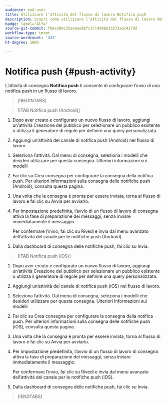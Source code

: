 ```yaml
---
audience: end-user
title: Utilizzare l’attività del flusso di lavoro Notifica push
description: Scopri come utilizzare l’attività del flusso di lavoro Notifica push
badge: label="Alfa"
source-git-commit: fb6e389c25aebae8bfc17c4d88e33273aac427dd
workflow-type: tm+mt
source-wordcount: '323'
ht-degree: 100%

---
```



# Notifica push {#push-activity}

L’attività di consegna **Notifica push** ti consente di configurare l’invio di una notifica push in un flusso di lavoro.

>[!BEGINTABS]

>[!TAB Notifica push (Android)]

1. Dopo aver creato e configurato un nuovo flusso di lavoro, aggiungi un’attività Creazione del pubblico per selezionare un pubblico esistente o utilizza il generatore di regole per definire una query personalizzata.

1. Aggiungi un’attività del canale di notifica push (Android) nel flusso di lavoro.

<!--
1. Select the Type of delivery:

    * Single delivery: Choose this option if you want the push notification to be sent only once. You have the flexibility to choose whether or not to include an outbound transition from this activity.

    * Recurring delivery: Choose this option if you want the push notification to be sent multiple times based on a defined frequency. The frequency can be configured using a Scheduler activity, allowing you to schedule the push notification to be sent at regular intervals.
-->

1. Seleziona l’attività. Dal menu di consegna, seleziona i modelli che desideri utilizzare per questa consegna. Ulteriori informazioni sui modelli

1. Fai clic su Crea consegna per configurare la consegna della notifica push. Per ulteriori informazioni sulla consegna delle notifiche push (Android), consulta questa pagina.

1. Una volta che la consegna è pronta per essere inviata, torna al flusso di lavoro e fai clic su Avvia per avviarlo.

1. Per impostazione predefinita, l’avvio di un flusso di lavoro di consegna attiva la fase di preparazione dei messaggi, senza inviare immediatamente il messaggio.

   Per confermare l’invio, fai clic su Rivedi e invia dal menu avanzato dell’attività del canale per le notifiche push (Android).

1. Dalla dashboard di consegna delle notifiche push, fai clic su Invia.

>[!TAB Notifica push (iOS)]

1. Dopo aver creato e configurato un nuovo flusso di lavoro, aggiungi un’attività Creazione del pubblico per selezionare un pubblico esistente o utilizza il generatore di regole per definire una query personalizzata.

1. Aggiungi un’attività del canale di notifica push (iOS) nel flusso di lavoro.

<!--
1. Select the Type of delivery:

    * Single delivery: Choose this option if you want the push notification to be sent only once. You have the flexibility to choose whether or not to include an outbound transition from this activity.

    * Recurring delivery: Choose this option if you want the push notification to be sent multiple times based on a defined frequency. The frequency can be configured using a Scheduler activity, allowing you to schedule the push notification to be sent at regular intervals.
-->

1. Seleziona l’attività. Dal menu di consegna, seleziona i modelli che desideri utilizzare per questa consegna. Ulteriori informazioni sui modelli

1. Fai clic su Crea consegna per configurare la consegna della notifica push. Per ulteriori informazioni sulla consegna delle notifiche push (iOS), consulta questa pagina.

1. Una volta che la consegna è pronta per essere inviata, torna al flusso di lavoro e fai clic su Avvia per avviarlo.

1. Per impostazione predefinita, l’avvio di un flusso di lavoro di consegna attiva la fase di preparazione dei messaggi, senza inviare immediatamente il messaggio.

   Per confermare l’invio, fai clic su Rivedi e invia dal menu avanzato dell’attività del canale per le notifiche push (iOS).

1. Dalla dashboard di consegna delle notifiche push, fai clic su Invia.

>[!ENDTABS]